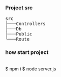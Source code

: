 ### Project src
<pre>
src
├───Controllers
├───Db
├───Public
└───Route
</pre>
### how start project<pre>

$ npm i
$ node server.js</pre>
